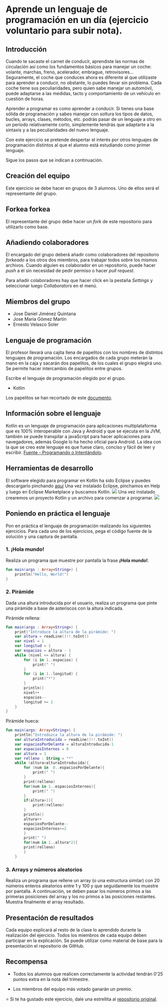 # Aprende un lenguaje de programación en un día (ejercicio voluntario para subir nota).

## Introducción

Cuando te sacaste el carnet de conducir, aprendiste las normas de circulación así como los fundamentos básicos para manejar un coche: volante, marchas, freno, acelerador, embrague, retrovisores... Seguramente, el coche que conduces ahora es diferente al que utilizaste para aprender a conducir, no obstante, lo puedes llevar sin problema. Cada coche tiene sus peculiaridades, pero quien sabe manejar un automóvil, puede adaptarse a las medidas, tacto y comportamiento de un vehículo en cuestión de horas.

Aprender a programar es como aprender a conducir. Si tienes una base sólida de programación y sabes manejar con soltura los tipos de datos, bucles, arrays, clases, métodos, etc. podrás pasar de un lenguaje a otro en un período relativamente corto, simplemente tendrás que adaptarte a la sintaxis y a las peculiaridades del nuevo lenguaje.

Con este ejercicio se pretende despertar el interés por otros lenguajes de programación distintos al que el alumno está estudiando como primer lenguaje.

Sigue los pasos que se indican a continuación.

## Creación del equipo

Este ejercicio se debe hacer en grupos de 3 alumnos. Uno de ellos será el representante del grupo.

## Forkea forkea

El representante del grupo debe hacer un *fork* de este repositorio para utilizarlo como base.

## Añadiendo colaboradores

El encargado del grupo deberá añadir como colaboradores del repositorio *forkeado* a los otros dos miembros, para trabajar todos sobre los mismos archivos. Cuando alguien es colaborador en un repositorio, puede hacer *push* a él sin necesidad de pedir permiso o hacer *pull request*.

Para añadir colaboradores hay que hacer click en la pestaña *Settings* y seleccionar luego *Collaborators* en el menú.

## Miembros del grupo

* Jose Daniel Jiménez Quintana
* Jose María Gómez Martín
* Ernesto Velasco Soler

## Lenguaje de programación

El profesor llevará una cajita llena de papelitos con los nombres de distintos lenguajes de programación. Los encargados de cada grupo meterán la mano en la caja y sacarán dos papelitos, de los cuales el grupo elegirá uno. Se permite hacer intercambio de papelitos entre grupos.

Escribe el lenguaje de programación elegido por el grupo.

* Kotlin

Los papelitos se han recortado de este [documento](lenguajes_de_programacion.pdf).

## Información sobre el lenguaje

Kotlin es un lenguaje de programación para aplicaciones multiplataforma que es 100% interoperable con Java y Android y que se ejecuta en la JVM, también se puede transpilar a javaScript para hacer aplicaciones para navegadores, además Google lo ha hecho oficial para Android.
La idea con la que se creo este lenguaje es que fuese claro, conciso y fácil de leer y escribir.
[Fuente - Programando o Intentándolo](https://programandoointentandolo.com/2017/10/hola-mundo-kotlin.html).

## Herramientas de desarrollo

El software elegido para programar en Kotlin ha sido Eclipse y puedes descargarlo pinchando [aquí](https://www.eclipse.org/downloads/)
Una vez instalado Eclipse, pinchamos en Help y luego en Eclipse Marketplace y buscamos Kotlin.
<img src="ImagenesKotlin/Captura de pantalla (12).png">
Una vez instalado crearemos un proyecto Kotlin y un archivo para comenzar a programar.
<img src="ImagenesKotlin/kotlin1.png">


## Poniendo en práctica el lenguaje

Pon en práctica el lenguaje de programación realizando los siguientes ejercicios. Para cada uno de los ejercicios, pega el código fuente de la solución y una captura de pantalla.

### 1. ¡Hola mundo!

Realiza un programa que muestre por pantalla la frase **¡Hola mundo!**.
```kotlin
fun main(args : Array<String>) {
    println("Hello, World!")
}
```

### 2. Pirámide

Dada una altura introducida por el usuario, realiza un programa que pinte una pirámide a base de asteriscos con la altura indicada.

Pirámide rellena:
```kotlin
fun main(args : Array<String>) {
	print("Introduce la altura de la pirámide: ")
	var altura = readLine()!!.toInt()
	var nivel = 1
	var longitud = 1
	var espacios = altura - 1
	while (nivel <= altura) {
		for (i in 1..espacios) {
			print(" ")
		}
		for (i in 1..longitud) {
			print("*")
		}
		println()
		nivel++
		espacios--
		longitud += 2
	}
}
```
Pirámide hueca:
```kotlin
fun main(args: Array<String>) {
	println("Introduzca la altura de la pirámide: ")
	var alturaIntroducida = readLine()!!.toInt()
	var espaciosPorDelante = alturaIntroducida-1
	var espaciosInternos = 0
	var altura = 1
	var relleno : String = "*"
	while (altura<alturaIntroducida){
		for (num in  0..espaciosPorDelante){
			print(" ")
		}
		print(relleno)
		for(num in 1..espaciosInternos){
			print(" ")
		}
		if(altura>1){
			print(relleno)
		}
		println()
		altura++
		espaciosPorDelante--
		espaciosInternos+=2
		}
		print(" ")
		for(num in 1..altura*2){
		print(relleno)
		}
	}
```
### 3. Arrays y números aleatorios

Realiza un programa que rellene un array (o una estructura similar) con 20 números enteros aleatorios entre 1 y 100 y que seguidamente los muestre por pantalla. A continuación, se deben pasar los números primos a las primeras posiciones del array y los no primos a las posiciones restantes. Muestra finalmente el array resultado.

## Presentación de resultados

Cada equipo explicará al resto de la clase lo aprendido durante la realización del ejercicio. Todos los miembros de cada equipo deben participar en la explicación. Se puede utilizar como material de base para la presentación el repositorio de GitHub.

## Recompensa

* Todos los alumnos que realicen correctamente la actividad tendrán 0'25 puntos extra en la nota del trimestre.

* Los miembros del equipo más votado ganarán un premio.

:star: Si te ha gustado este ejercicio, dale una estrellita al [repositorio original](https://github.com/LuisJoseSanchez/aprende-un-lenguaje-en-un-dia).

